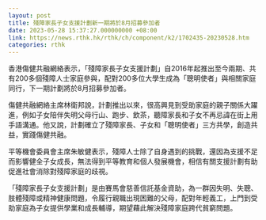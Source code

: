 ```yaml
---
layout: post
title: 殘障家長子女支援計劃新一期將於8月招募參加者
date: 2023-05-28 15:37:27.000000000 +08:00
link: https://news.rthk.hk/rthk/ch/component/k2/1702435-20230528.htm
categories: rthk
---
```


香港傷健共融網絡表示，「殘障家長子女支援計劃」自2016年起推出至今兩期、共有200多個殘障人士家庭參與，配對200多位大學生成為「聰明使者」與相關家庭同行，下一期計劃將於8月招募參加者。

傷健共融網絡主席林衛邦說，計劃推出以來，很高興見到受助家庭的親子關係大躍進，例如子女陪伴失明父母行山、跑步、飲茶，聽障家長和子女不再忌諱在街上用手語溝通。他又說，計劃確立了殘障家長、子女和「聰明使者」三方共學，創造共益，實踐傷健共融。
 
平等機會委員會主席朱敏健表示，殘障人士除了自身遇到的挑戰，還因為支援不足而影響健全子女成長，無法得到平等教育和個人發展機會，相信有關支援計劃有助促進社會消除對殘障家庭的歧視。

「殘障家長子女支援計劃」是由賽馬會慈善信託基金資助，為一群因失明、失聰、肢體殘障或精神健康問題，令履行親職出現困難的父母，配對年輕義工，上門到受助家庭為子女提供學業和成長輔導，期望藉此解決殘障家庭跨代貧窮問題。
